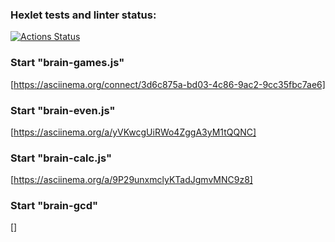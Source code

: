 ### Hexlet tests and linter status:
[![Actions Status](https://github.com/DEKMag/frontend-project-44/workflows/hexlet-check/badge.svg)](https://github.com/DEKMag/frontend-project-44/actions)

### Start "brain-games.js"
[https://asciinema.org/connect/3d6c875a-bd03-4c86-9ac2-9cc35fbc7ae6]

### Start "brain-even.js"
[https://asciinema.org/a/yVKwcgUiRWo4ZggA3yM1tQQNC]

### Start "brain-calc.js"
[https://asciinema.org/a/9P29unxmclyKTadJgmvMNC9z8]

### Start "brain-gcd"
[]